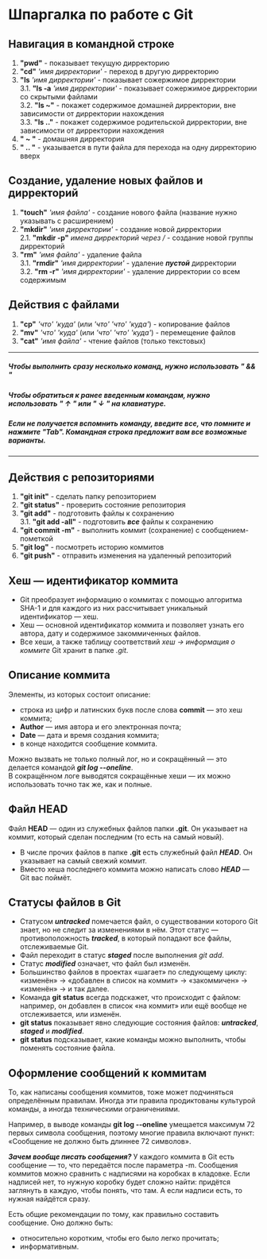# Шпаргалка по работе с Git

## Навигация в командной строке
1. **"pwd"** - показывает текущую дирректорию  
2. **"cd"** *'имя дирректории'* - переход в другую дирректорию  
3. **"ls** *'имя дирректории'* - показывает сожержимое дирректории  
3.1. **"ls -a** *'имя дирректории'* - показывает сожержимое дирректории со скрытыми файлами  
3.2. **"ls ~"** - покажет содержимое домашней дирректории, вне зависимости от дирректории нахождения  
3.3. **"ls .."** - покажет содержимое родительской дирректории, вне зависимости от дирректории нахождения  
4. **" ~ "** - домашняя дирректория  
5. **" .. "** - указывается в пути файла для перехода на одну дирректорию вверх  

## Создание, удаление новых файлов и дирректорий
1. **"touch"** *'имя файла'* - создание нового файла (название нужно указывать с расширением)  
2. **"mkdir"** *'имя дирректории'* - создание новой дирректории  
2.1. **"mkdir -p"** *имена дирректорий через /* - создание новой группы дирректорий  
3. **"rm"** *'имя файла'* - удаление файла  
3.1. **"rmdir"** *'имя дирректории'* - удаление __*пустой*__ дирректории  
3.2. **"rm -r"** *'имя дирректории'* - удаление дирректории со всем содержимым  

## Действия с файлами
1. **"cp"** *'что'* *'куда'* (или *'что'* *'что'* *'куда'*) - копирование файлов  
2. **"mv"** *'что'* *'куда'* (или *'что'* *'что'* *'куда'*) - перемещение файлов  
3. **"cat"** *'имя файла'* - чтение файлов (только текстовых)  
---
##### *Чтобы выполнить сразу несколько команд, нужно использовать __" && "__*  
##### *Чтобы обратиться к ранее введенным командам, нужно использовать __" ↑ "__ или __" ↓ "__ на клавиатуре.*  
##### *Если не получается вспомнить команду, введите все, что помните и нажмите __"Tab"__. Командная строка предложит вам все возможные варианты.*  
---
## Действия с репозиториями
1. **"git init"** - сделать папку репозиторием  
2. **"git status"** - проверить состояние репозитория  
3. **"git add"** - подготовить файлы к сохранению  
3.1. **"git add -all"** - подготовить __*все*__ файлы к сохранению
4. **"git commit -m"** - выполнить коммит (сохранение) с сообщением-пометкой
5. **"git log"** - посмотреть историю коммитов
6. **"git push"** - отправить изменения на удаленный репозиторий

## Хеш — идентификатор коммита
- Git преобразует информацию о коммитах с помощью алгоритма SHA-1 и для каждого из них рассчитывает уникальный идентификатор — хеш.
- Хеш — основной идентификатор коммита и позволяет узнать его автора, дату и содержимое закоммиченных файлов.
- Все хеши, а также таблицу соответствий *хеш → информация о коммите* Git хранит в папке *.git*.

## Описание коммита
Элементы, из которых состоит описание:  
- строка из цифр и латинских букв после слова **commit** — это хеш коммита;
- **Author** — имя автора и его электронная почта;
- **Date** — дата и время создания коммита;
- в конце находится сообщение коммита.  


Можно вызвать не только полный лог, но и сокращённый — это делается командой _**git log --oneline**_.  
В сокращённом логе выводятся сокращённые хеши — их можно использовать точно так же, как и полные.

## Файл HEAD
Файл **HEAD** — один из служебных файлов папки **.git**. Он указывает на коммит, который сделан последним (то есть на самый новый).  
* В числе прочих файлов в папке **.git** есть служебный файл _**HEAD**_. Он указывает на самый свежий коммит.
* Вместо хеша последнего коммита можно написать слово _**HEAD**_ — Git вас поймёт.

## Статусы файлов в Git
* Статусом _**untracked**_ помечается файл, о существовании которого Git знает, но не следит за изменениями в нём. Этот статус — противоположность _**tracked**_, в который попадают все файлы, отслеживаемые Git.
* Файл переходит в статус _**staged**_ после выполнения *git add*.
* Статус _**modified**_ означает, что файл был изменён.
* Большинство файлов в проектах «шагает» по следующему циклу: «изменён» → «добавлен в список на коммит» → «закоммичен» → «изменён» → и так далее.
* Команда **git status** всегда подскажет, что происходит с файлом: например, он добавлен в список «на коммит» или ещё вообще не отслеживается, или изменён.
* **git status** показывает явно следующие состояния файлов: _**untracked**_, _**staged**_ и _**modified**_.
* **git status** подсказывает, какие команды можно выполнить, чтобы поменять состояние файла.

## Оформление сообщений к коммитам
То, как написаны сообщения коммитов, тоже может подчиняться определённым правилам. Иногда эти правила продиктованы культурой команды, а иногда техническими ограничениями.  


Например, в выводе команды **git log --oneline** умещается максимум 72 первых символа сообщения, поэтому многие правила включают пункт: «Сообщение не должно быть длиннее 72 символов».  


_**Зачем вообще писать сообщения?**_ У каждого коммита в Git есть сообщение — то, что передаётся после параметра -m. Сообщения коммитов можно сравнить с надписями на коробках в кладовке. Если надписей нет, то нужную коробку будет сложно найти: придётся заглянуть в каждую, чтобы понять, что там. А если надписи есть, то нужная найдётся сразу. 

 
Есть общие рекомендации по тому, как правильно составить сообщение. Оно должно быть:  
* относительно коротким, чтобы его было легко прочитать;
* информативным.
